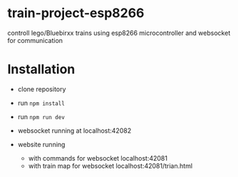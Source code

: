 # train-project-esp8266
controll lego/Bluebirxx trains using esp8266 microcontroller and websocket for communication

# Installation
- clone repository
- run ```npm install```
- run ```npm run dev```

- websocket running at localhost:42082
- website running
   - with commands for websocket localhost:42081
   - with train map for websocket localhost:42081/trian.html
